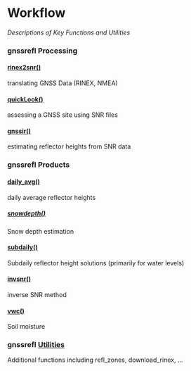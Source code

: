 # Workflow
*Descriptions of Key Functions and Utilities*
### gnssrefl Processing
#### [rinex2snr()](../pages/rinex2snr.md) 
translating GNSS Data (RINEX, NMEA)
#### [quickLook() ](../pages/quickLook.md) 
assessing a GNSS site using SNR files
#### [gnssir() ](../pages/gnssir.md) 
estimating reflector heights from SNR data

### gnssrefl Products
#### [daily_avg() ](../pages/README_dailyavg.md) 
daily average reflector heights
##### [snowdepth() ](../pages/README_snowdepth.md) 
Snow depth estimation 
#### [subdaily() ](../pages/README_subdaily.md) 
Subdaily reflector height solutions (primarily for water levels)
#### [invsnr() ](../pages/README_invsnr.md) 
inverse SNR method
#### [vwc() ](../pages/README_vwc.md) 
Soil moisture 


### gnssrefl [Utilities](../pages/utilities.md) 
Additional functions including refl_zones, download_rinex, ...

